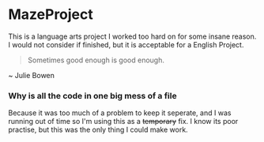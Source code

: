 # MazeProject
This is a language arts project I worked too hard on for some insane reason. I would not consider if finished, but it is acceptable for a English Project.

>Sometimes good enough is good enough.

~ Julie Bowen

### Why is all the code in one big mess of a file
Because it was too much of a problem to keep it seperate, and I was running out of time so I'm using this as a ~~temporary~~ fix. I know its poor practise, but this was the only thing I could make work.
